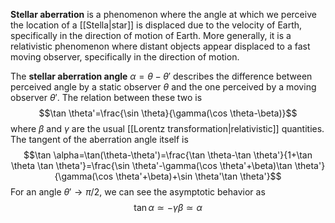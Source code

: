**Stellar aberration** is a phenomenon where the angle at which we perceive the location of a [[Stella|star]] is displaced due to the velocity of Earth, specifically in the direction of motion of Earth. More generally, it is a relativistic phenomenon where distant objects appear displaced to a fast moving observer, specifically in the direction of motion.

The **stellar aberration angle** $\alpha=\theta-\theta'$ describes the difference between perceived angle by a static observer $\theta$ and the one perceived by a moving observer $\theta'$. The relation between these two is
$$\tan \theta'=\frac{\sin \theta}{\gamma(\cos \theta-\beta)}$$
where $\beta$ and $\gamma$ are the usual [[Lorentz transformation|relativistic]] quantities. The tangent of the aberration angle itself is
$$\tan \alpha=\tan(\theta-\theta')=\frac{\tan \theta-\tan \theta'}{1+\tan \theta \tan \theta'}=\frac{\sin \theta'-\gamma(\cos \theta'+\beta)\tan \theta'}{\gamma(\cos \theta'+\beta)+\sin \theta'\tan \theta'}$$
For an angle $\theta'\to \pi/2$, we can see the asymptotic behavior as
$$\tan \alpha\simeq-\gamma \beta \simeq \alpha$$
